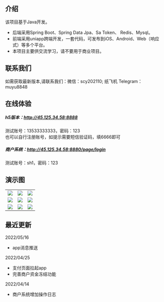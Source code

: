 ## 介绍

该项目基于Java开发。 

* 后端采用Spring Boot、Spring Data Jpa、Sa Token、 Redis、Mysql。
* 前端采用uniapp跨端开发，一套代码，可发布到iOS、Android、Web（响应式）等多个平台。
* 本项目主要供交流学习，请不要用于商业项目。

## 联系我们
如需获取最新版本,请联系我们：微信：scy202110; 纸飞机 Telegram：muyu8848


## 在线体验
  
##### h5版本：http://45.125.34.58:8888
测试账号：13533333333，密码：123  
也可以自行注册账号，如提示需要短信验证码，填6666即可
##### 商户系统：http://45.125.34.58:8880/page/login
测试账号：sh1，密码：123

## 演示图
<table>
    <tr>
        <td><img src="https://github.com/muyu8848/c2cpay/blob/master/img/1.jpg"/></td>
        <td><img src="https://github.com/muyu8848/c2cpay/blob/master/img/2.jpg"/></td>
<td><img src="https://github.com/muyu8848/c2cpay/blob/master/img/3.jpg"/></td>
    </tr>
<tr>
        <td><img src="https://github.com/muyu8848/c2cpay/blob/master/img/4.jpg"/></td>
        <td><img src="https://github.com/muyu8848/c2cpay/blob/master/img/5.jpg"/></td>
<td><img src="https://github.com/muyu8848/c2cpay/blob/master/img/6.jpg"/></td>
    </tr>
<tr>
        <td><img src="https://github.com/muyu8848/c2cpay/blob/master/img/7.jpg"/></td>
        <td><img src="https://github.com/muyu8848/c2cpay/blob/master/img/8.jpg"/></td>
<td><img src="https://github.com/muyu8848/c2cpay/blob/master/img/9.jpg"/></td>
    </tr>
	 
</table>

## 最近更新 
2022/05/16
* app消息推送

2022/04/25
* 支付页面拉起app
* 完善商户资金冻结功能

2022/04/14
* 商户系统增加操作日志


